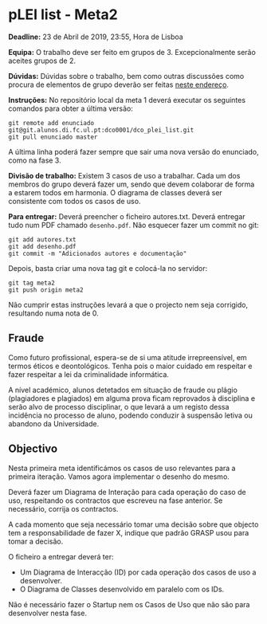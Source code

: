 pLEI list - Meta2
=================

**Deadline:** 23 de Abril de 2019, 23:55, Hora de Lisboa

**Equipa:** O trabalho deve ser feito em grupos de 3. Excepcionalmente serão aceites grupos de 2.

**Dúvidas:** Dúvidas sobre o trabalho, bem como outras discussões como procura de elementos de grupo deverão ser feitas [neste endereço](https://git.alunos.di.fc.ul.pt/dco0001/dco_plei_list/issues).

**Instruções:** No repositório local da meta 1 deverá executar os seguintes comandos para obter a última versão:

```
git remote add enunciado git@git.alunos.di.fc.ul.pt:dco0001/dco_plei_list.git
git pull enunciado master
```

A última linha poderá fazer sempre que sair uma nova versão do enunciado, como na fase 3.

**Divisão de trabalho:** Existem 3 casos de uso a trabalhar. Cada um dos membros do grupo deverá fazer um, sendo que devem colaborar de forma a estarem todos em harmonia. O diagrama de classes deverá ser consistente com todos os casos de uso.

**Para entregar:** Deverá preencher o ficheiro autores.txt. Deverá entregar tudo num PDF chamado ```desenho.pdf```. Não esquecer fazer um commit no git:

```
git add autores.txt
git add desenho.pdf
git commit -m "Adicionados autores e documentação"
```

Depois, basta criar uma nova tag git e colocá-la no servidor:

```
git tag meta2
git push origin meta2
```

Não cumprir estas instruções levará a que o projecto nem seja corrigido, resultando numa nota de 0.

Fraude
------

Como futuro profissional, espera-se de si uma atitude irrepreensível,
em termos éticos e deontológicos. Tenha pois o maior cuidado em
respeitar e fazer respeitar a lei da criminalidade informática.

A nível académico, alunos detetados em situação de fraude ou plágio
(plagiadores e plagiados) em alguma prova ficam reprovados à
disciplina e serão alvo de processo disciplinar, o que levará a um
registo dessa incidência no processo de aluno, podendo conduzir à
suspensão letiva ou abandono da Universidade.

Objectivo
---------

Nesta primeira meta identificámos os casos de uso relevantes para a primeira iteração. Vamos agora implementar o desenho do mesmo.

Deverá fazer um Diagrama de Interação para cada operação do caso de uso, respeitando os contractos que escreveu na fase anterior. Se necessário, corrija os contractos.

A cada momento que seja necessário tomar uma decisão sobre que objecto tem a responsabilidade de fazer X, indique que padrão GRASP usou para tomar a decisão.

O ficheiro a entregar deverá ter:

* Um Diagrama de Interacção (ID) por cada operação dos casos de uso a desenvolver.
* O Diagrama de Classes desenvolvido em paralelo com os IDs.

Não é necessário fazer o Startup nem os Casos de Uso que não são para desenvolver nesta fase.



